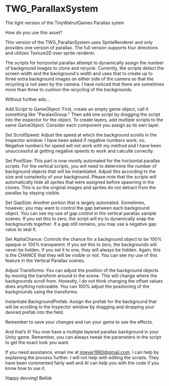 # TWG_ParallaxSystem
 The light version of the TinyWalnutGames Parallax sytem
 
 How do you use this asset?

This version of the TWG_ParallaxSystem uses SpriteRenderer and only provides one version of parallax. The full version supports four directions and utilizes Texture2D over sprite renderer.

The scripts for horizontal parallax attempt to dynamically assign the number of background images to clone and recycle. Currently, the scripts detect the screen width and the background's width and uses that to create up to three extra background images on either side of the camera so that the recycling is not seen by the camera. I have noticed that there are sometimes more than three to cushion the recycling of the backgrounds.

Without further ado...

Add Script to GameObject: First, create an empty game object, call it something like "ParalaxGroup." Then add one script by dragging the script into the inspector for the object. To create layers, add multiple scripts to the same GameObject. Consider each component you assign as its own layer.

Set ScrollSpeed: Adjust the speed at which the background scrolls in the Inspector window. I have been asked if negative numbers work: no. Negative numbers for speed will not work with my method and I have been unsuccessful at getting negative speeds to work and calculte correctly.

Set PoolSize: This part is now mostly automated for the horizontal parallax scripts. For the vertical scripts, you will need to determine the number of background objects that will be instantiated. Adjust this according to the size and complexity of your background. Please note that the scripts will automatically hide all sprites that were assigned before spawning in the clones. This is so the original images and sprites do not detract from the parallax by staying visible.

Set GapSize: Another portion that is largely automated. Sometimes, however, you may want to control the gap between each background object. You can see my use of gap control in the vertical parallax sample scenes. If you set this to zero, the script will try to dynamically snap the backgrounds together. If a gap still remains, you may use a negative gap value to seal it.

Set AlphaChance: Controls the chance for a background object to be 100% opaque or 100% transparent. If you set this to zero, the backgrounds will never be hidden. If you set it to one, they will always be hidden. Again, this is the CHANCE that they will be visible or not. You can see my use of this feature in the Vertical Parallax scenes.

Adjust Transforms: You can adjust the position of the background objects by moving the transform around in the scene. This will change where the backgrounds scroll from. Honestly, I do not think changing the offset values does anything noticeable. You can 100% adjust the positioning of the backgrounds using the transforms.

Instantiate BackgroundPrefab: Assign the prefab for the background that will be scrolling in the Inspector window by dragging and dropping your desired prefab into the field.

Remember to save your changes and run your game to see the effects.

And that’s it! You now have a multiple layered parallax background in your Unity game. Remember, you can always tweak the parameters in the script to get the exact look you want.

If you need assistance, email me at jmeyer1980@gmail.com. I can help by explaining the process further. I will not help with editing the scripts. They have been commented fairly well and AI can help you with the code if you know how to use it.

Happy devving!
Bellok
